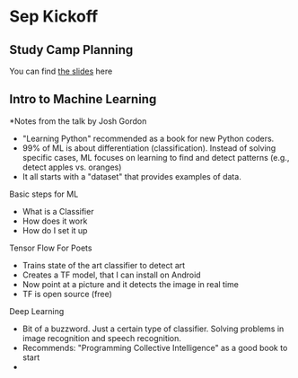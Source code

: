 # Sep Kickoff

## Study Camp Planning
You can find [the slides](http://bit.ly/mlcamp-2016-kickoff) here

## Intro to Machine Learning 
*Notes from the talk by Josh Gordon 


* "Learning Python" recommended as a book for new Python coders.
* 99% of ML is about differentiation (classification). Instead of solving specific cases, ML focuses on learning to find and detect patterns (e.g., detect apples vs. oranges)
* It all starts with a "dataset" that provides examples of data.

Basic steps for ML 
* What is a Classifier
* How does it work
* How do I set it up

Tensor Flow For Poets
 * Trains state of the art classifier to detect art
 * Creates a TF model, that I can install on Android
 * Now point at a picture and it detects the image in real time
 * TF is open source (free) 

Deep Learning
 * Bit of a buzzword. Just a certain type of classifier. Solving problems in image recognition and speech recognition.
 * Recommends: "Programming Collective Intelligence" as a good book to start
 * 
